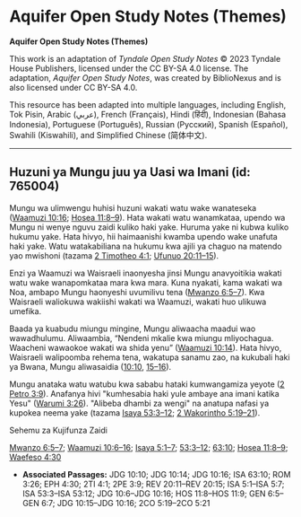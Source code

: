 # Aquifer Open Study Notes (Themes)

**Aquifer Open Study Notes (Themes)**

This work is an adaptation of *Tyndale Open Study Notes* © 2023 Tyndale House Publishers, licensed under the CC BY\-SA 4\.0 license. The adaptation, *Aquifer Open Study Notes*, was created by BiblioNexus and is also licensed under CC BY\-SA 4\.0\.

This resource has been adapted into multiple languages, including English, Tok Pisin, Arabic (عربي), French (Français), Hindi (हिंदी), Indonesian (Bahasa Indonesia), Portuguese (Português), Russian (Русский), Spanish (Español), Swahili (Kiswahili), and Simplified Chinese (简体中文).



--------------------------------

## Huzuni ya Mungu juu ya Uasi wa Imani (id: 765004)

Mungu wa ulimwengu huhisi huzuni wakati watu wake wanateseka ([Waamuzi 10:16](https://ref.ly/Judg10:16); [Hosea 11:8–9](https://ref.ly/Hos11:8-Hos11:9)). Hata wakati watu wanamkataa, upendo wa Mungu ni wenye nguvu zaidi kuliko haki yake. Huruma yake ni kubwa kuliko hukumu yake. Hata hivyo, hii haimaanishi kwamba upendo wake unafuta haki yake. Watu watakabiliana na hukumu kwa ajili ya chaguo na matendo yao mwishoni (tazama [2 Timotheo 4:1](https://ref.ly/2Tim4:1); [Ufunuo 20:11–15](https://ref.ly/Rev20:11-Rev20:15)).

Enzi ya Waamuzi wa Waisraeli inaonyesha jinsi Mungu anavyoitikia wakati watu wake wanapomkataa mara kwa mara. Kuna nyakati, kama wakati wa Noa, ambapo Mungu haonyeshi uvumilivu tena ([Mwanzo 6:5–7](https://ref.ly/Gen6:5-Gen6:7)). Kwa Waisraeli waliokuwa wakiishi wakati wa Waamuzi, wakati huo ulikuwa umefika.

Baada ya kuabudu miungu mingine, Mungu aliwaacha maadui wao wawadhulumu. Aliwaambia, “Nendeni mkalie kwa miungu mliyochagua. Waacheni wawaokoe wakati wa shida yenu” ([Waamuzi 10:14](https://ref.ly/Judg10:14)). Hata hivyo, Waisraeli walipoomba rehema tena, wakatupa sanamu zao, na kukubali haki ya Bwana, Mungu aliwasaidia ([10:10](https://ref.ly/Judg10:10), [15–16](https://ref.ly/Judg10:15-Judg10:16)).

Mungu anataka watu watubu kwa sababu hataki kumwangamiza yeyote ([2 Petro 3:9](https://ref.ly/2Pet3:9)). Anafanya hivi "kumhesabia haki yule ambaye ana imani katika Yesu" ([Warumi 3:26](https://ref.ly/Rom3:26)). "Alibeba dhambi za wengi" na anatupa nafasi ya kupokea neema yake (tazama [Isaya 53:3–12](https://ref.ly/Isa53:3-Isa53:12); [2 Wakorintho 5:19–21](https://ref.ly/2Cor5:19-2Cor5:21)).

Sehemu za Kujifunza Zaidi

[Mwanzo 6:5–7](https://ref.ly/Gen6:5-Gen6:7); [Waamuzi 10:6–16](https://ref.ly/Judg10:6-Judg10:16); [Isaya 5:1–7](https://ref.ly/Isa5:1-Isa5:7); [53:3–12](https://ref.ly/Isa53:3-Isa53:12); [63:10](https://ref.ly/Isa63:10); [Hosea 11:8–9](https://ref.ly/Hos11:8-Hos11:9); [Waefeso 4:30](https://ref.ly/Eph4:30)

* **Associated Passages:** JDG 10:10; JDG 10:14; JDG 10:16; ISA 63:10; ROM 3:26; EPH 4:30; 2TI 4:1; 2PE 3:9; REV 20:11–REV 20:15; ISA 5:1–ISA 5:7; ISA 53:3–ISA 53:12; JDG 10:6–JDG 10:16; HOS 11:8–HOS 11:9; GEN 6:5–GEN 6:7; JDG 10:15–JDG 10:16; 2CO 5:19–2CO 5:21

